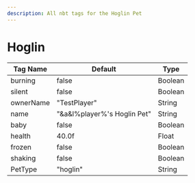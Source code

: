 ```yaml
---
description: All nbt tags for the Hoglin Pet
---
```



# Hoglin

| Tag Name     | Default                                                            | Type                                         |
| - | - | - |
| burning | false | Boolean |
| silent | false | Boolean |
| ownerName | "TestPlayer" | String |
| name | "&a&l%player%'s Hoglin Pet" | String |
| baby | false | Boolean |
| health | 40.0f | Float |
| frozen | false | Boolean |
| shaking | false | Boolean |
| PetType | "hoglin" | String |
